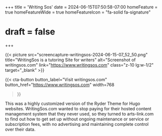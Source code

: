 +++
title = 'Writing Sos'
date = 2024-06-15T07:50:58-07:00
homeFeature = true
homeFeatureWide = true
homeFeatureIcon = "fa-solid fa-signature"
# draft = false
+++

{{< picture src="screencapture-writingsos-2024-06-15-07_52_50.png" title="WritingSos is a tutoring Site for writers" alt="Screenshot of writingsos.com" link="https://www.writingsos.com" class="z-10 lg:w-1/2" target="_blank" >}}

{{< cta-button 
  button_label="Visit writingsos.com" 
  button_href="https://www.writingsos.com" 
  width=768
 >}}
<!--more-->

This was a highly customized version of the Ryder Theme for Hugo websites. WritingSos.com wanted to stop paying for their hosted content management system that they never used, so they turned to arts-link.com to find out how to get set up without ongoing maintenance or service or subscription fees, with no advertising and maintaining complete control over their data.